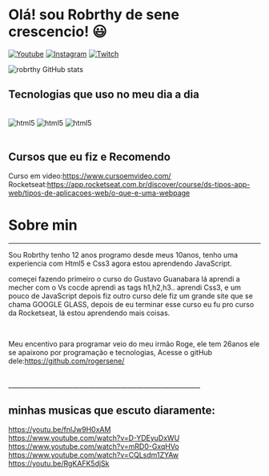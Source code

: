 # Olá! sou Robrthy de sene crescencio! 😃

[![Youtube](https://img.shields.io/badge/Youtube-FF0000?style=for-the-badge&logo=youtube&logoColor=white)](https://youtube.com/c/sujeitoprogramador)
[![Instagram](https://img.shields.io/badge/Instagram-E4405F?style=for-the-badge&logo=instagram&logoColor=white)](https://instagram.com/sujeitoprogramador)
[![Twitch](https://img.shields.io/badge/Twitch-9146FF?style=for-the-badge&logo=twitch&logo=white)](https://twitch.tv/fragabr)


![robrthy GitHub stats](https://github-readme-stats.vercel.app/api?username=robrthy&show_icons=true&theme=radical)


## Tecnologias que uso no meu dia a dia

<div style="display: inlaine_block"><br/>
    <img align="center" alt="html5" src="https://img.shields.io/badge/HTML5-E34F26?style=for-the-badge&logo=html5&logoColor=white">
    <img align="center" alt="html5" src="https://img.shields.io/badge/CSS3-1572B6?style=for-the-badge&logo=css3&logoColor=white">
    <img align="center" alt="html5" src="https://img.shields.io/badge/JavaScript-F7DF1E?style=for-the-badge&logo=javascript&logoColor=black">
</div><br>

## Cursos que eu fiz e Recomendo
Curso em video:https://www.cursoemvideo.com/<br>
Rocketseat:https://app.rocketseat.com.br/discover/course/ds-tipos-app-web/tipos-de-aplicacoes-web/o-que-e-uma-webpage

# Sobre min
____________________________________________________________

Sou Robrthy tenho 12 anos programo desde meus 10anos, tenho uma experiencia com Html5 e Css3 agora estou aprendendo JavaScript. <br>

começei fazendo primeiro o curso do Gustavo Guanabara lá aprendi a mecher com o Vs cocde aprendi as tags h1,h2,h3.. aprendi Css3, e um pouco de JavaScript depois fiz outro curso dele fiz um grande site que se chama GOOGLE GLASS, depois de eu terminar esse curso eu fu pro curso da Rocketseat, lá estou aprendendo mais coisas.

<br>

Meu encentivo para programar veio do meu irmão Roge, ele tem 26anos ele se apaixono por programação e tecnologias, Acesse o gitHub dele:https://github.com/rogersene/

<br>
____________________________________________________________

## minhas musicas que escuto diaramente:

https://youtu.be/fnlJw9H0xAM
<br>
https://www.youtube.com/watch?v=D-YDEyuDxWU
<br>
https://www.youtube.com/watch?v=mRD0-GxqHVo
<br>
https://www.youtube.com/watch?v=CQLsdm1ZYAw
<br>
https://youtu.be/RgKAFK5djSk
